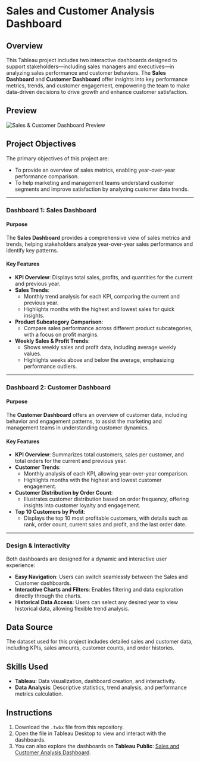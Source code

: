 # Sales and Customer Analysis Dashboard

## Overview
This Tableau project includes two interactive dashboards designed to support stakeholders—including sales managers and executives—in analyzing sales performance and customer behaviors. The **Sales Dashboard** and **Customer Dashboard** offer insights into key performance metrics, trends, and customer engagement, empowering the team to make data-driven decisions to drive growth and enhance customer satisfaction.

## Preview
![Sales & Customer Dashboard Preview](Dashboard_Preview/Sales_Performance_Dashboard_Tableau_Project.gif)

## Project Objectives
The primary objectives of this project are:
- To provide an overview of sales metrics, enabling year-over-year performance comparison.
- To help marketing and management teams understand customer segments and improve satisfaction by analyzing customer data trends.

---

### Dashboard 1: Sales Dashboard

#### Purpose
The **Sales Dashboard** provides a comprehensive view of sales metrics and trends, helping stakeholders analyze year-over-year sales performance and identify key patterns.

#### Key Features
- **KPI Overview**: Displays total sales, profits, and quantities for the current and previous year.
- **Sales Trends**:
  - Monthly trend analysis for each KPI, comparing the current and previous year.
  - Highlights months with the highest and lowest sales for quick insights.
- **Product Subcategory Comparison**:
  - Compare sales performance across different product subcategories, with a focus on profit margins.
- **Weekly Sales & Profit Trends**:
  - Shows weekly sales and profit data, including average weekly values.
  - Highlights weeks above and below the average, emphasizing performance outliers.

---

### Dashboard 2: Customer Dashboard

#### Purpose
The **Customer Dashboard** offers an overview of customer data, including behavior and engagement patterns, to assist the marketing and management teams in understanding customer dynamics.

#### Key Features
- **KPI Overview**: Summarizes total customers, sales per customer, and total orders for the current and previous year.
- **Customer Trends**:
  - Monthly analysis of each KPI, allowing year-over-year comparison.
  - Highlights months with the highest and lowest customer engagement.
- **Customer Distribution by Order Count**:
  - Illustrates customer distribution based on order frequency, offering insights into customer loyalty and engagement.
- **Top 10 Customers by Profit**:
  - Displays the top 10 most profitable customers, with details such as rank, order count, current sales and profit, and the last order date.

---

### Design & Interactivity
Both dashboards are designed for a dynamic and interactive user experience:
- **Easy Navigation**: Users can switch seamlessly between the Sales and Customer dashboards.
- **Interactive Charts and Filters**: Enables filtering and data exploration directly through the charts.
- **Historical Data Access**: Users can select any desired year to view historical data, allowing flexible trend analysis.

## Data Source
The dataset used for this project includes detailed sales and customer data, including KPIs, sales amounts, customer counts, and order histories.

## Skills Used
- **Tableau**: Data visualization, dashboard creation, and interactivity.
- **Data Analysis**: Descriptive statistics, trend analysis, and performance metrics calculation.

## Instructions
1. Download the `.twbx` file from this repository.
2. Open the file in Tableau Desktop to view and interact with the dashboards.
3. You can also explore the dashboards on **Tableau Public**: [Sales and Customer Analysis Dashboard](https://public.tableau.com/app/profile/kary.lam/viz/SalesPerformanceDashboard_17316226432690/CustomerDashboard).
